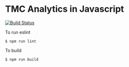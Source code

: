 # TMC Analytics in Javascript
[![Build Status](https://travis-ci.org/testmycode/tmc-analytics-js.svg?branch=master)](https://travis-ci.org/testmycode/tmc-analytics-js)

To run eslint

```
$ npm run lint
```

To build

```
$ npm run build
```
